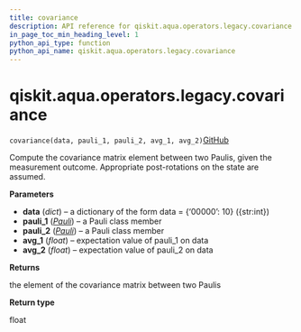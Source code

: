 ```yaml
---
title: covariance
description: API reference for qiskit.aqua.operators.legacy.covariance
in_page_toc_min_heading_level: 1
python_api_type: function
python_api_name: qiskit.aqua.operators.legacy.covariance
---
```


<span id="qiskit-aqua-operators-legacy-covariance" />

# qiskit.aqua.operators.legacy.covariance

<span id="qiskit.aqua.operators.legacy.covariance" />

`covariance(data, pauli_1, pauli_2, avg_1, avg_2)`[GitHub](https://github.com/qiskit-community/qiskit-aqua/tree/stable/0.8/qiskit/aqua/operators/legacy/common.py "view source code")

Compute the covariance matrix element between two Paulis, given the measurement outcome. Appropriate post-rotations on the state are assumed.

**Parameters**

*   **data** (*dict*) – a dictionary of the form data = \{‘00000’: 10} (\{str:int})
*   **pauli\_1** ([*Pauli*](qiskit.quantum_info.Pauli "qiskit.quantum_info.Pauli")) – a Pauli class member
*   **pauli\_2** ([*Pauli*](qiskit.quantum_info.Pauli "qiskit.quantum_info.Pauli")) – a Pauli class member
*   **avg\_1** (*float*) – expectation value of pauli\_1 on data
*   **avg\_2** (*float*) – expectation value of pauli\_2 on data

**Returns**

the element of the covariance matrix between two Paulis

**Return type**

float

